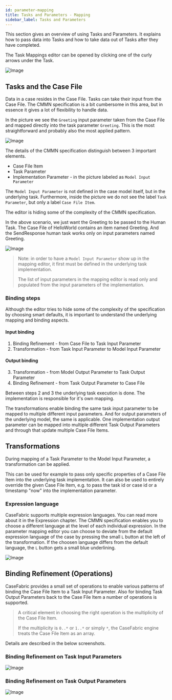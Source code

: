 ```yaml
---
id: parameter-mapping
title: Tasks and Parameters - Mapping
sidebar_label: Tasks and Parameters
---
```


This section gives an overview of using Tasks and Parameters.
It explains how to pass data into Tasks and how to take data out of Tasks after they have completed.

The Task Mappings editor can be opened by clicking one of the curly arrows under the Task.

![Image](assets/designer/mapping.png)

## Tasks and the Case File

Data in a case resides in the Case File.
Tasks can take their input from the Case File. The CMMN specification is a bit cumbersome in this area, but in essence it gives a lot of flexibility to handle data.

In the picture we see the `Greeting` input parameter taken from the Case File and mapped directly into the task parameter `Greeting`.
This is the most straightforward and probably also the most applied pattern.

![Image](assets/designer/map-greeting.png)

The details of the CMMN specification distinguish between 3 important elements.

- Case File Item
- Task Parameter
- Implementation Parameter - in the picture labeled as `Model Input Parameter`

The `Model Input Parameter` is not defined in the case model itself, but in the underlying task.
Furthermore, inside the picture we do not see the label `Task Parameter`, but only a label `Case File Item`.

The editor is hiding some of the complexity of the CMMN specification.

In the above scenario, we just want the Greeting to be passed to the Human Task. The Case File of HelloWorld contains an item named Greeting.
And the SendResponse human task works only on input parameters named Greeting.

![Image](assets/designer/map-greeting-detail.png)

> Note: in order to have a `Model Input Parameter` show up in the mapping editor, it first must be defined in the underlying task implementation.
>
> The list of input parameters in the mapping editor is read only and populated from the input parameters of the implementation.

### Binding steps
Although the editor tries to hide some of the complexity of the specification by choosing smart defaults, it is important to understand the underlying mapping and binding aspects.

#### Input binding
1. Binding Refinement - from Case File to Task Input Parameter
2. Transformation - from Task Input Parameter to Model Input Parameter
#### Output binding
3. Transformation - from Model Output Parameter to Task Output Parameter
4. Binding Refinement - from Task Output Parameter to Case File

Between steps 2 and 3 the underlying task execution is done. The implementation is responsible for it's own mapping.

The transformations enable binding the same task input parameter to be mapped to multiple different input parameters.
And for output parameters of the underlying model, the same is applicable. One implementation output parameter can be mapped into multiple different Task Output Parameters and through that update multiple Case File Items.


## Transformations

During mapping of a Task Parameter to the Model Input Parameter, a transformation can be applied.

This can be used for example to pass only specific properties of a Case File Item into the underlying task implementation.
It can also be used to entirely override the given Case File Item, e.g. to pass the task id or case id or a timestamp "now" into the implementation parameter.

### Expression language

CaseFabric supports multiple expression languages. You can read more about it in the Expression chapter.
The CMMN specification enables you to choose a different language at the level of each individual expression.
In the parameter mapping editor you can choose to deviate from the default expression language of the case by pressing the small `L` button at the left of the transformation. If the choosen language differs from the default language, the `L` button gets a small blue underlining.

![Image](assets/designer/transformation-language.png)


## Binding Refinement (Operations)
CaseFabric provides a small set of operations to enable various patterns of binding the Case File Item to a Task Input Parameter.
Also for binding Task Output Parameters back to the Case File Item a number of operations is supported.

> A critical element in choosing the right operation is the multiplicity of the Case File Item.
> 
> If the multiplicity is `0..*` or `1..*` or simply `*`, the CaseFabric engine treats the Case File Item as an array.

Details are described in the below screenshots.

### Binding Refinement on Task Input Parameters 
![Image](assets/designer/operations-input.png)

### Binding Refinement on Task Output Parameters 
![Image](assets/designer/operations-output.png)

